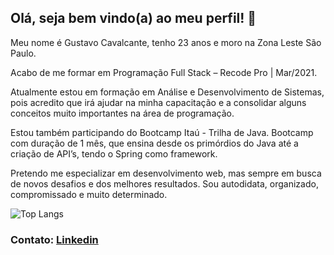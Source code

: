 ##   Olá, seja bem vindo(a) ao meu perfil! 👋

   Meu nome é Gustavo Cavalcante, tenho 23 anos e moro na Zona Leste São Paulo. 
   
   Acabo de me formar em Programação Full Stack – Recode Pro | Mar/2021.

   Atualmente estou em formação em Análise e Desenvolvimento de Sistemas, pois acredito que irá ajudar na minha capacitação e a consolidar alguns conceitos muito importantes na      área de programação.
   
   Estou também participando do Bootcamp Itaú - Trilha de Java. Bootcamp com duração de 1 mês, que ensina desde os primórdios do Java até a criação de API’s, tendo o Spring como      framework.

   Pretendo me especializar em desenvolvimento web, mas sempre em busca de novos desafios e dos melhores resultados. Sou autodidata, organizado, compromissado e muito determinado.
   


   
   ![Top Langs](https://github-readme-stats.vercel.app/api/top-langs/?username=gustavocavalcant&layout=compact&theme=tokyonight)
   

   ### Contato: [Linkedin](https://www.linkedin.com/in/gustavo-cavalcante-ferreira-2a172b1a0/)
<!--
**GustavoCavalcant/GustavoCavalcant** is a ✨ _special_ ✨ repository because its `README.md` (this file) appears on your GitHub profile.

Here are some ideas to get you started:

- 🔭 I’m currently working on ...
- 🌱 I’m currently learning ...
- 👯 I’m looking to collaborate on ...
- 🤔 I’m looking for help with ...
- 💬 Ask me about ...
- 📫 How to reach me: ...
- 😄 Pronouns: ...
- ⚡ Fun fact: ...
-->
